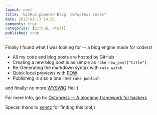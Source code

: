 ```yaml
---
layout: post
title: "GitHub powered Blog: Octopress rocks"
date: 2012-01-17 14:26
comments: true
categories: [github, stuff]
published: true
---
```


Finally I found what I was looking for -- a blog engine made for coders!

<!-- more -->

+ All my code and blog posts are hosted by GitHub
+ Creating a new blog post is as simple as ```rake new_post["title"]```
+ Re-Generating the markdown syntax with  ```rake watch```
+ Quick local previews with [POW](http://pow.cx)
+ Publishing is also a one liner ```rake publish```

and finally: no more [WYSWIG](http://en.wikipedia.org/wiki/WYSIWIG) Hell:)

For more info, go to: [Octopress -- A blogging framework for hackers](http://octopress.org)

Special thanx to [seletz](http://seletz.github.com) for finding this tool;)
